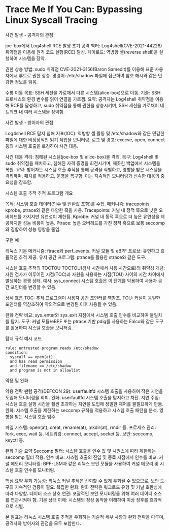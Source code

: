 # Trace Me If You Can: Bypassing Linux Syscall Tracing

사건 발생 - 공격자의 관점

joe-box에서 Log4shell RCE 발생
초기 공격 벡터: Log4shell(CVE-2021-44228) 취약점을 이용해 원격 코드 실행(RCE) 달성.
페이로드: 역방향 셸(reverse shell)을 실행하여 시스템을 장악.

권한 상승
방법: sudo 취약점 CVE-2021-3156(Baron Samedit)를 이용해 표준 사용자에서 루트로 권한 상승.
명령어: /etc/shadow 파일에 접근하여 암호 해시와 같은 민감한 정보를 읽음.

수평 이동
목표: SSH 세션을 가로채서 다른 시스템(alice-box)으로 이동.
기술: SSH 프로세스의 환경 변수를 읽어 연결을 가로챔.
요약: 공격자는 Log4shell 취약점을 이용해 RCE를 달성하고, sudo 취약점을 통해 권한을 상승시키며, SSH 세션을 가로채어 네트워크 내 여러 시스템을 장악함.

사건 발생 - 방어자의 관점

Log4shell RCE 탐지
침해 지표(IOC): 역방향 셸 활동 및 /etc/shadow와 같은 민감한 파일에 대한 비정상적인 읽기 작업을 모니터링.
로그 및 경고: execve, open, connect 등의 시스템 호출을 로깅하여 사건 대응.

사건 대응
격리: 침해된 시스템(joe-box 및 alice-box)을 격리.
복구: Log4shell 및 sudo 취약점을 패치하고, 침해된 자격 증명을 회전시키며, 깨끗한 백업에서 시스템을 복원.
요약: 방어자는 시스템 호출 추적을 통해 공격을 식별하고, 영향을 받은 시스템을 격리하며, 패치를 적용하고, 운영을 복구함. 이는 지속적인 모니터링과 신속한 대응의 중요성을 강조함.

시스템 호출 추적
추적 프로그램 개요

목적: 시스템 호출 데이터(인수 및 반환값 포함)를 수집.
메커니즘: tracepoints, kprobe, ptrace와 같은 다양한 훅을 사용.
Tracepoints: 커널 내 정적 훅으로 낮은 오버헤드를 가지지만 유연성이 제한됨.
Kprobe: 커널 내 동적 훅으로 더 높은 유연성을 제공하지만 성능 비용이 높음.
Ptrace: 높은 오버헤드를 가진 정적 훅으로 보통 seccomp와 결합하여 성능 영향을 줄임.

구현 예

리눅스 기본 메커니즘: ftrace와 perf_events.
커널 모듈 및 eBPF 프로브: 유연하고 효율적인 추적 제공.
유저 공간 프로그램: ptrace를 활용한 strace와 같은 도구.

시스템 호출 추적의 TOCTOU
TOCTOU(검사 시간에서 사용 시간으로)의 취약성
개념: 자원 검사가 이루어진 시점(TOC)과 자원을 사용하는 시점(TOU) 사이의 시간 차이에서 발생하는 경쟁 상태.
예시: sys_connect 시스템 호출은 이 단계를 악용하여 사용자 공간 포인터를 변경할 수 있음.

상세 흐름
TOC: 추적 프로그램이 사용자 공간 포인터를 역참조.
TOU: 커널이 동일한 포인터를 역참조하여 악의적으로 변경된 이후 사용될 수 있음.

완화 전략
비교: sys_enter와 sys_exit 지점에서 시스템 호출 인수를 비교하여 불일치를 탐지.
도구: 커널 모듈/eBPF 또는 ptrace 기반 pdig를 사용하는 Falco와 같은 도구를 활용하여 시스템 호출을 모니터링.

탐지 규칙 예시 코드
```
rule: untrusted program reads /etc/shadow
condition:
  syscall == open(at)
  and has read permission
  and filename == /etc/shadow
  and program is not in allowlist

```

악용 및 완화

악용 전략
팬텀 공격(DEFCON 29): userfaultfd 시스템 호출을 사용하여 작은 지연을 도입해 모니터링을 회피.
완화: userfaultfd 시스템 호출을 탐지하고 차단.
지연 주입: 시스템 호출 실행 시간을 훨씬 초과하는 지연을 도입해 정밀한 제어를 불필요하게 만듦.
완화: 시스템 호출을 제한하는 seccomp 규칙을 적용하고 시스템 호출 패턴을 분석.
영향을 받는 시스템 호출 범주

파일 시스템: open(at), creat, rename(at), mkdir(at), rmdir 등.
프로세스 관리: fork, exec, wait 등.
네트워킹: connect, accept, socket 등.
보안: seccomp, keyctl 등.

완화 기술 요약
Seccomp 필터: 시스템 호출을 인수 값 및 시퀀스에 따라 제한하는 seccomp 필터 적용.
인수 비교: 시스템 호출의 진입 및 종료 지점에서 인수를 비교.
커널 메모리 모니터링: BPF-LSM과 같은 리눅스 보안 모듈을 사용하여 커널 메모리 및 시스템 호출 인수를 모니터링.

핵심 요약
우회 가능성: 리눅스 커널 추적은 신뢰할 수 있게 우회될 수 있으므로, 보안 도구의 지속적인 검증이 필요.
복잡한 완화: 완화 전략은 워크로드 유형 및 커널 호환성에 따라 다양함.
데이터 소스 상호 연관: 포괄적인 보안 모니터링을 위해 여러 데이터 소스를 연관시켜야 함.
기본 상태 이해: 시스템의 정상 동작을 이해하여 이상 징후를 효과적으로 식별.

본 발표는 리눅스 시스템 호출 추적을 우회하는 기술적 세부 사항과 완화 전략을 다루며, 공격자와 방어자의 관점을 모두 포함한다.
